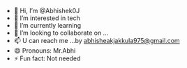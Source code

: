 - 👋 Hi, I’m @Abhishek0J
- 👀 I’m interested in tech 
- 🌱 I’m currently learning 
- 💞️ I’m looking to collaborate on ...
- 📫 U can reach me ...by abhisheakjakkula975@gmail.com
- 😄 Pronouns: Mr.Abhi
- ⚡ Fun fact: Not needed

<!---
Abhishek0J/Abhishek0J is a ✨ special ✨ repository because its `README.md` (this file) appears on your GitHub profile.
You can click the Preview link to take a look at your changes.
--->
